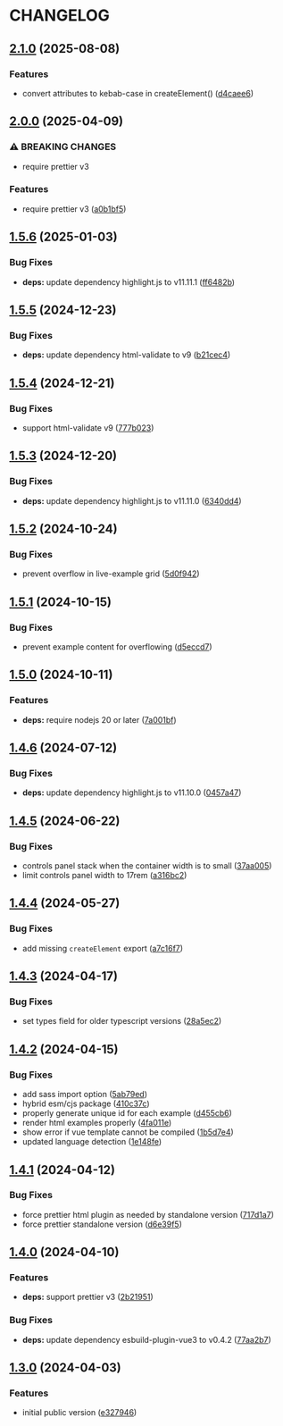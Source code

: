 # CHANGELOG

## [2.1.0](https://github.com/Forsakringskassan/docs-live-example/compare/v2.0.0...v2.1.0) (2025-08-08)

### Features

* convert attributes to kebab-case in createElement() ([d4caee6](https://github.com/Forsakringskassan/docs-live-example/commit/d4caee6710dfd9732db5f923a1053561ff16e71d))

## [2.0.0](https://github.com/Forsakringskassan/docs-live-example/compare/v1.5.6...v2.0.0) (2025-04-09)

### ⚠ BREAKING CHANGES

* require prettier v3

### Features

* require prettier v3 ([a0b1bf5](https://github.com/Forsakringskassan/docs-live-example/commit/a0b1bf5a084844ea31f857d4d480590617e28ef1))

## [1.5.6](https://github.com/Forsakringskassan/docs-live-example/compare/v1.5.5...v1.5.6) (2025-01-03)

### Bug Fixes

* **deps:** update dependency highlight.js to v11.11.1 ([ff6482b](https://github.com/Forsakringskassan/docs-live-example/commit/ff6482b88d1adb0815aa35a8521b30f6f5ab9291))

## [1.5.5](https://github.com/Forsakringskassan/docs-live-example/compare/v1.5.4...v1.5.5) (2024-12-23)

### Bug Fixes

* **deps:** update dependency html-validate to v9 ([b21cec4](https://github.com/Forsakringskassan/docs-live-example/commit/b21cec4b14c1ad39e69c36104ece3fdc56aafbc5))

## [1.5.4](https://github.com/Forsakringskassan/docs-live-example/compare/v1.5.3...v1.5.4) (2024-12-21)

### Bug Fixes

* support html-validate v9 ([777b023](https://github.com/Forsakringskassan/docs-live-example/commit/777b023c1476a0f947ce8d95208d303df31efc12))

## [1.5.3](https://github.com/Forsakringskassan/docs-live-example/compare/v1.5.2...v1.5.3) (2024-12-20)

### Bug Fixes

* **deps:** update dependency highlight.js to v11.11.0 ([6340dd4](https://github.com/Forsakringskassan/docs-live-example/commit/6340dd46c8f6f86d12eb13e3ea9aceeebc8d781d))

## [1.5.2](https://github.com/Forsakringskassan/docs-live-example/compare/v1.5.1...v1.5.2) (2024-10-24)


### Bug Fixes

* prevent overflow in live-example grid ([5d0f942](https://github.com/Forsakringskassan/docs-live-example/commit/5d0f94250f97cfb4e59bbba90eb4ed56cda796e7))

## [1.5.1](https://github.com/Forsakringskassan/docs-live-example/compare/v1.5.0...v1.5.1) (2024-10-15)


### Bug Fixes

* prevent example content for overflowing ([d5eccd7](https://github.com/Forsakringskassan/docs-live-example/commit/d5eccd7b81518552d9a9f7ca41ff196885798680))

## [1.5.0](https://github.com/Forsakringskassan/docs-live-example/compare/v1.4.6...v1.5.0) (2024-10-11)


### Features

* **deps:** require nodejs 20 or later ([7a001bf](https://github.com/Forsakringskassan/docs-live-example/commit/7a001bf61a60203fc9e2359f6f961b1116372dbf))

## [1.4.6](https://github.com/Forsakringskassan/docs-live-example/compare/v1.4.5...v1.4.6) (2024-07-12)


### Bug Fixes

* **deps:** update dependency highlight.js to v11.10.0 ([0457a47](https://github.com/Forsakringskassan/docs-live-example/commit/0457a4700706bcd83287fb44b0606da2cb554456))

## [1.4.5](https://github.com/Forsakringskassan/docs-live-example/compare/v1.4.4...v1.4.5) (2024-06-22)


### Bug Fixes

* controls panel stack when the container width is to small ([37aa005](https://github.com/Forsakringskassan/docs-live-example/commit/37aa00508ffc118ad4b9f40b243e9da3ce5d8f31))
* limit controls panel width to 17rem ([a316bc2](https://github.com/Forsakringskassan/docs-live-example/commit/a316bc28419575c2ce92ff11aecff07ec459b55b))

## [1.4.4](https://github.com/Forsakringskassan/docs-live-example/compare/v1.4.3...v1.4.4) (2024-05-27)


### Bug Fixes

* add missing `createElement` export ([a7c16f7](https://github.com/Forsakringskassan/docs-live-example/commit/a7c16f7071709f12080241ed1fe750716a5d0e06))

## [1.4.3](https://github.com/Forsakringskassan/docs-live-example/compare/v1.4.2...v1.4.3) (2024-04-17)


### Bug Fixes

* set types field for older typescript versions ([28a5ec2](https://github.com/Forsakringskassan/docs-live-example/commit/28a5ec26e18d3212d535330e390f9305b2bcf336))

## [1.4.2](https://github.com/Forsakringskassan/docs-live-example/compare/v1.4.1...v1.4.2) (2024-04-15)


### Bug Fixes

* add sass import option ([5ab79ed](https://github.com/Forsakringskassan/docs-live-example/commit/5ab79ed3c20e95874bdb79b10ccdc08346175f74))
* hybrid esm/cjs package ([410c37c](https://github.com/Forsakringskassan/docs-live-example/commit/410c37ce7431101afb915d1265d64c169f0a1c82))
* properly generate unique id for each example ([d455cb6](https://github.com/Forsakringskassan/docs-live-example/commit/d455cb63a9b5586bf5fda6bc834e7e1b417b1b86))
* render html examples properly ([4fa011e](https://github.com/Forsakringskassan/docs-live-example/commit/4fa011ed77247c9c883913bc31aa91714c529928))
* show error if vue template cannot be compiled ([1b5d7e4](https://github.com/Forsakringskassan/docs-live-example/commit/1b5d7e4f2d4fea41b3ab71438a1bac00b163a61a))
* updated language detection ([1e148fe](https://github.com/Forsakringskassan/docs-live-example/commit/1e148feb3437f15caab6f4a001dc797d4a7b0744))

## [1.4.1](https://github.com/Forsakringskassan/docs-live-example/compare/v1.4.0...v1.4.1) (2024-04-12)


### Bug Fixes

* force prettier html plugin as needed by standalone version ([717d1a7](https://github.com/Forsakringskassan/docs-live-example/commit/717d1a770c6a30a97e9771a616910bcc78d2f112))
* force prettier standalone version ([d6e39f5](https://github.com/Forsakringskassan/docs-live-example/commit/d6e39f5e9addb4587e5dac5b8406595993a20d00))

## [1.4.0](https://github.com/Forsakringskassan/docs-live-example/compare/v1.3.0...v1.4.0) (2024-04-10)


### Features

* **deps:** support prettier v3 ([2b21951](https://github.com/Forsakringskassan/docs-live-example/commit/2b219512391db3d6ed6eba25c7ad0cf7737eec4e))


### Bug Fixes

* **deps:** update dependency esbuild-plugin-vue3 to v0.4.2 ([77aa2b7](https://github.com/Forsakringskassan/docs-live-example/commit/77aa2b7e576f7b97a010c603b5753096bc3018d2))

## [1.3.0](https://github.com/Forsakringskassan/docs-live-example/compare/v1.2.0...v1.3.0) (2024-04-03)


### Features

* initial public version ([e327946](https://github.com/Forsakringskassan/docs-live-example/commit/e32794676d07037e1d1aec56ab97e67f437fb497))
